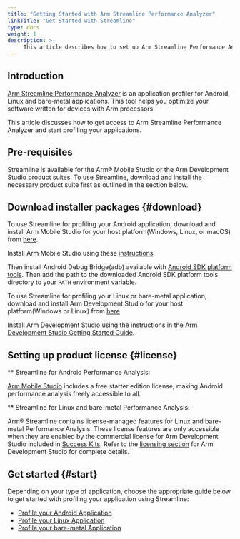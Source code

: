 ```yaml
---
title: "Getting Started with Arm Streamline Performance Analyzer"
linkTitle: "Get Started with Streamline"
type: docs
weight: 1
description: >-
     This article describes how to set up Arm Streamline Performance Analyzer for standalone use. 
---
```


## Introduction

[Arm Streamline Performance Analyzer](https://developer.arm.com/Tools%20and%20Software/Streamline%20Performance%20Analyzer) is an application profiler for Android, Linux and bare-metal applications. This tool helps you optimize your software written for devices with Arm processors.

This article discusses how to get access to Arm Streamline Performance Analyzer and start profiling your applications.

## Pre-requisites

Streamline is available for the Arm® Mobile Studio or the Arm Development Studio product suites. To use Streamline, download and install the necessary product suite first as outlined in the section below.

## Download installer packages {#download}

To use Streamline for profiling your Android application, download and install Arm Mobile Studio for your host platform(Windows, Linux, or macOS) from [here](https://developer.arm.com/tools-and-software/graphics-and-gaming/arm-mobile-studio/downloads).

Install Arm Mobile Studio using these [instructions](https://developer.arm.com/tools-and-software/graphics-and-gaming/arm-mobile-studio/installation).

Then install Android Debug Bridge(adb) available with [Android SDK platform tools](https://developer.android.com/studio/releases/platform-tools). Then add the path to the downloaded Android SDK platform tools directory to your `PATH` environment variable.


To use Streamline for profiling your Linux or bare-metal application, download and install Arm Development Studio for your host platform(Windows or Linux) from [here](https://developer.arm.com/downloads/-/arm-development-studio-downloads)

Install Arm Development Studio using the instructions in the [Arm Development Studio Getting Started Guide](https://developer.arm.com/documentation/101469/2022-0/Installing-and-configuring-Arm-Development-Studio).


## Setting up product license {#license}

** Streamline for Android Performance Analysis:

[Arm Mobile Studio](https://developer.arm.com/Tools%20and%20Software/Arm%20Mobile%20Studio) includes a free starter edition license, making Android performance analysis freely accessible to all.

** Streamline for Linux and bare-metal Performance Analysis:

Arm® Streamline contains license-managed features for Linux and bare-metal Performance Analysis. These license features are only accessible when they are enabled by the commercial license for Arm Development Studio included in [Success Kits](https://www.arm.com/products/development-tools/success-kits). 
Refer to the [licensing section](https://www.armsoftwaredev.tk/ide/armds/#license) for Arm Development Studio for complete details. 

## Get started {#start}

Depending on your type of application, choose the appropriate guide below to get started with profiling your application using Streamline: 
  * [Profile your Android Application](https://developer.arm.com/documentation/101816/0800/Getting-started-with-Streamline/Profile-your-Android-application?lang=en)
  * [Profile your Linux Application](https://developer.arm.com/documentation/101816/0800/Getting-started-with-Streamline/Profile-your-Linux-application?lang=en)
  * [Profile your bare-metal Application](https://developer.arm.com/documentation/101816/0800/Getting-started-with-Streamline/Profile-your-bare-metal-application?lang=en)

